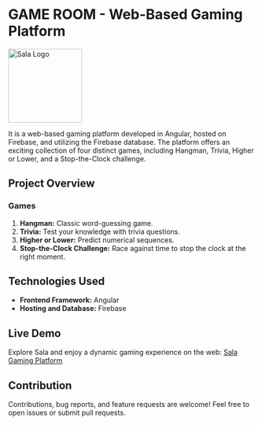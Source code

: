 # GAME ROOM - Web-Based Gaming Platform

<img src="https://raw.githubusercontent.com/martin-pedraza/GameRoom/master/src/assets/icon.ico" width="150" height="150" alt="Sala Logo">

It is a web-based gaming platform developed in Angular, hosted on Firebase, and utilizing the Firebase database. The platform offers an exciting collection of four distinct games, including Hangman, Trivia, Higher or Lower, and a Stop-the-Clock challenge.

## Project Overview

### Games
1. **Hangman:** Classic word-guessing game.
2. **Trivia:** Test your knowledge with trivia questions.
3. **Higher or Lower:** Predict numerical sequences.
4. **Stop-the-Clock Challenge:** Race against time to stop the clock at the right moment.

## Technologies Used
- **Frontend Framework:** Angular
- **Hosting and Database:** Firebase

## Live Demo
Explore Sala and enjoy a dynamic gaming experience on the web: [Sala Gaming Platform](https://gameroom-97620.web.app/home)

## Contribution
Contributions, bug reports, and feature requests are welcome! Feel free to open issues or submit pull requests.
